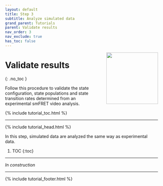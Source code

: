 ```yaml
---
layout: default
title: Step 3
subtitle: Analyze simulated data
grand_parent: Tutorials
parent: Validate results
nav_order: 3
nav_exclude: true
has_toc: false
---
```


<img src="../../assets/images/logos/logo-tutorials_400px.png" width="170" style="float:right; margin-left: 15px;"/>

# Validate results
{: .no_toc }

Follow this procedure to validate the state configuration, state populations and state transition rates determined from an experimental smFRET video analysis.

{% include tutorial_toc.html %}

---

{% include tutorial_head.html %}

In this step, simulated data are analyzed the same way as experimental data.

1. TOC
{:toc}

---

*In construction*
	
---

{% include tutorial_footer.html %}
